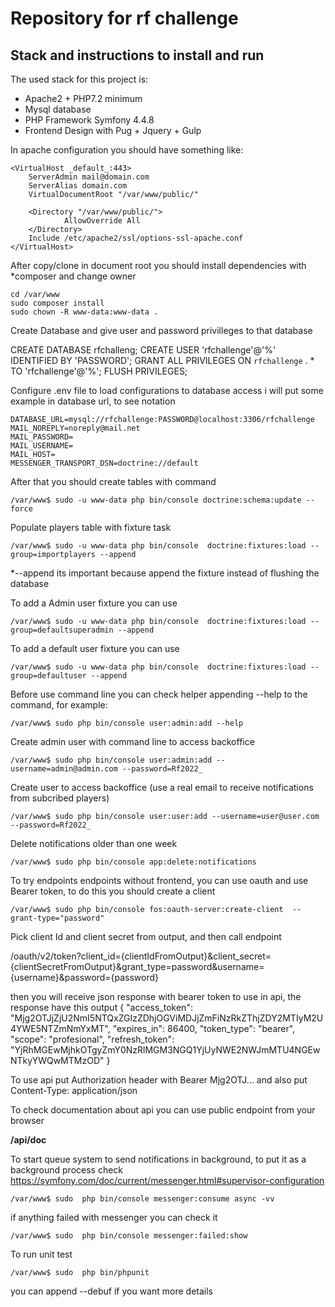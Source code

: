 # Repository for rf challenge

## Stack and instructions to install and run

The used stack for this project is:
 - Apache2 + PHP7.2 minimum
 - Mysql database
 - PHP Framework Symfony 4.4.8
 - Frontend Design with Pug + Jquery + Gulp

In apache configuration you should have something like:

```
<VirtualHost _default_:443>
    ServerAdmin mail@domain.com
    ServerAlias domain.com
    VirtualDocumentRoot "/var/www/public/"

    <Directory "/var/www/public/">
            AllowOverride All
    </Directory>
    Include /etc/apache2/ssl/options-ssl-apache.conf
</VirtualHost>
```

After copy/clone in document root you should install dependencies with *composer and change owner
```
cd /var/www
sudo composer install
sudo chown -R www-data:www-data .
```

Create Database and give user and password privilleges to that database

CREATE DATABASE rfchalleng;
CREATE USER 'rfchallenge'@'%' IDENTIFIED BY 'PASSWORD';
GRANT ALL PRIVILEGES ON `rfchallenge` . * TO 'rfchallenge'@'%';
FLUSH PRIVILEGES;


Configure .env file to load configurations to database access  i will put some example in database url, to see notation
```
DATABASE_URL=mysql://rfchallenge:PASSWORD@localhost:3306/rfchallenge
MAIL_NOREPLY=noreply@mail.net
MAIL_PASSWORD=
MAIL_USERNAME=
MAIL_HOST=
MESSENGER_TRANSPORT_DSN=doctrine://default
```

After that you should create tables with command
```
/var/www$ sudo -u www-data php bin/console doctrine:schema:update --force
```

Populate players table with fixture task
```
/var/www$ sudo -u www-data php bin/console  doctrine:fixtures:load --group=importplayers --append
``` 
*--append its important because append the fixture instead of flushing the database

To add a Admin user fixture you can use 

```
/var/www$ sudo -u www-data php bin/console  doctrine:fixtures:load --group=defaultsuperadmin --append
``` 

To add a default user fixture you can use 

```
/var/www$ sudo -u www-data php bin/console  doctrine:fixtures:load --group=defaultuser --append
``` 

Before use command line you can check helper appending --help to the command, for example:
```
/var/www$ sudo php bin/console user:admin:add --help
```

Create admin user with command line to access backoffice
```
/var/www$ sudo php bin/console user:admin:add --username=admin@admin.com --password=Rf2022_
```

Create user to access backoffice (use a real email to receive notifications from subcribed players)

```
/var/www$ sudo php bin/console user:user:add --username=user@user.com --password=Rf2022_
```

Delete notifications older than one week
```
/var/www$ sudo php bin/console app:delete:notifications
```

To try endpoints endpoints without frontend, you can use oauth and use Bearer token, to do this you should create a client
```
/var/www$ sudo php bin/console fos:oauth-server:create-client  --grant-type="password"
```

Pick client Id and client secret from output, and then call endpoint 

/oauth/v2/token?client_id={clientIdFromOutput}&client_secret={clientSecretFromOutput}&grant_type=password&username={username}&password={password}

then you will receive json response with bearer token to use in api, the response have this output
{
    "access_token": "Mjg2OTJjZjU2NmI5NTQxZGIzZDhjOGViMDJjZmFiNzRkZThjZDY2MTIyM2U4YWE5NTZmNmYxMT",
    "expires_in": 86400,
    "token_type": "bearer",
    "scope": "profesional",
    "refresh_token": "YjRhMGEwMjhkOTgyZmY0NzRlMGM3NGQ1YjUyNWE2NWJmMTU4NGEwNTkyYWQwMTMzOD"
}

To use api put Authorization header with Bearer Mjg2OTJ... and also put Content-Type: application/json

To check documentation about api you can use public endpoint from your browser

**/api/doc**

To start queue system to send notifications in background, to put it as a background process check  https://symfony.com/doc/current/messenger.html#supervisor-configuration
```
/var/www$ sudo  php bin/console messenger:consume async -vv
```

if anything failed with messenger you can check it
```
/var/www$ sudo  php bin/console messenger:failed:show
```

To run unit test 

```
/var/www$ sudo  php bin/phpunit
```

you can append --debuf if you want more details
